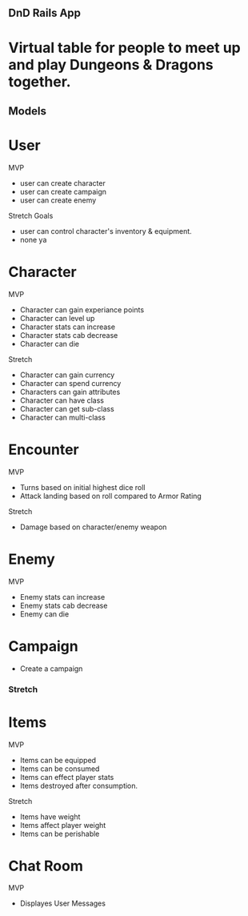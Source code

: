 ## DnD Rails App

# Virtual table for people to meet up and play Dungeons & Dragons together.

## Models

# User
    
MVP
<!-- * Can login -->
<!-- * Can sign-up -->
* user can create character
* user can create campaign
* user can create enemy

Stretch Goals
* user can control character's inventory & equipment.
* none ya


# Character

MVP
* Character can gain experiance points
* Character can level up
* Character stats can increase
* Character stats cab decrease  
* Character can die

Stretch
* Character can gain currency
* Character can spend currency
* Characters can gain attributes
* Character can have class
* Character can get sub-class
* Character can multi-class


# Encounter

MVP
* Turns based on initial highest dice roll
* Attack landing based on roll compared to Armor Rating
<!-- * Joins Character and Monsters -->

Stretch
* Damage based on character/enemy weapon

# Enemy 

MVP
* Enemy stats can increase
* Enemy stats cab decrease  
* Enemy can die


# Campaign
* Create a campaign


### Stretch

# Items

MVP  
* Items can be equipped
* Items can be consumed
* Items can effect player stats
* Items destroyed after consumption.

Stretch
* Items have weight
* Items affect player weight
* Items can be perishable
    
# Chat Room

MVP
* Displayes User Messages